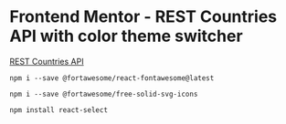 # Frontend Mentor - REST Countries API with color theme switcher
[REST Countries API](https://restcountries.com) 

```
npm i --save @fortawesome/react-fontawesome@latest
```
```
npm i --save @fortawesome/free-solid-svg-icons
```
```
npm install react-select
```